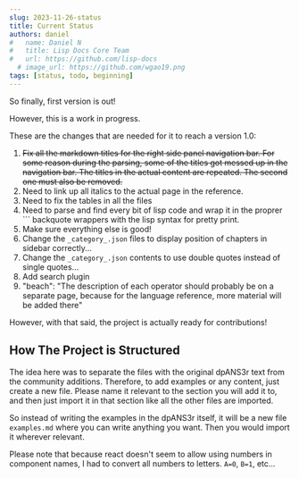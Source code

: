 ```yaml
---
slug: 2023-11-26-status
title: Current Status
authors: daniel
#   name: Daniel N
#   title: Lisp Docs Core Team
#   url: https://github.com/lisp-docs
  # image_url: https://github.com/wgao19.png
tags: [status, todo, beginning]
---
```


So finally, first version is out!

However, this is a work in progress.

These are the changes that are needed for it to reach a version 1.0:

1. ~~Fix all the markdown titles for the right side panel navigation bar. For some reason during the parsing, some of the titles got messed up in the navigation bar. The titles in the actual content are repeated. The second one must also be removed.~~
2. Need to link up all italics to the actual page in the reference.
3. Need to fix the tables in all the files
4. Need to parse and find every bit of lisp code and wrap it in the proprer ``` backquote wrappers with the lisp syntax for pretty print.
5. Make sure everything else is good!
6. Change the `_category_.json` files to display position of chapters in sidebar correctly...
7. Change the `_category_.json` contents to use double quotes instead of single quotes...
8. Add search plugin
9. "beach": "The description of each operator should probably be on a separate page, because for the language reference, more material will be added there"

However, with that said, the project is actually ready for contributions!

## How The Project is Structured

The idea here was to separate the files with the original dpANS3r text from the community additions. Therefore, to add examples or any content, just create a new file. Please name it relevant to the section you will add it to, and then just import it in that section like all the other files are imported.

So instead of writing the examples in the dpANS3r itself, it will be a new file `examples.md` where you can write anything you want. Then you would import it wherever relevant.

Please note that because react doesn't seem to allow using numbers in component names, I had to convert all numbers to letters. `A=0`, `B=1`, etc...

